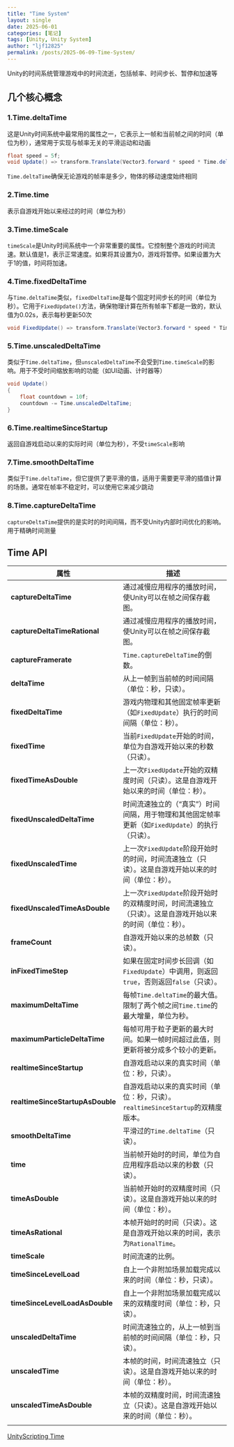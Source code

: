 ```yaml
---
title: "Time System"
layout: single
date: 2025-06-01
categories: [笔记]
tags: [Unity, Unity System]
author: "ljf12825"
permalink: /posts/2025-06-09-Time-System/
---
```

Unity的时间系统管理游戏中的时间流逝，包括帧率、时间步长、暂停和加速等

## 几个核心概念
### 1.Time.deltaTime
这是Unity时间系统中最常用的属性之一，它表示上一帧和当前帧之间的时间（单位为秒），通常用于实现与帧率无关的平滑运动和动画  
```cs
float speed = 5f;
void Update() => transform.Translate(Vector3.forward * speed * Time.deltaTime);
```
`Time.deltaTime`确保无论游戏的帧率是多少，物体的移动速度始终相同  

### 2.Time.time
表示自游戏开始以来经过的时间（单位为秒）

### 3.Time.timeScale
`timeScale`是Unity时间系统中一个非常重要的属性。它控制整个游戏的时间流速。默认值是1，表示正常速度。如果将其设置为0，游戏将暂停。如果设置为大于1的值，时间将加速。

### 4.Time.fixedDeltaTime
与`Time.deltaTime`类似，`fixedDeltaTime`是每个固定时间步长的时间（单位为秒）。它用于`FixedUpdate()`方法，确保物理计算在所有帧率下都是一致的，默认值为0.02s，表示每秒更新50次
```cs
void FixedUpdate() => transform.Translate(Vector3.forward * speed * Time.fixedDeltaTime);
```

### 5.Time.unscaledDeltaTime
类似于`Time.deltaTime`，但`unscaledDeltaTime`不会受到`Time.timeScale`的影响。用于不受时间缩放影响的功能（如UI动画、计时器等）
```cs
void Update()
{
    float countdown = 10f;
    countdown -= Time.unscaledDeltaTime; 
}
```

### 6.Time.realtimeSinceStartup
返回自游戏启动以来的实际时间（单位为秒），不受`timeScale`影响

### 7.Time.smoothDeltaTime
类似于`Time.deltaTime`，但它提供了更平滑的值，适用于需要更平滑的插值计算的场景。通常在帧率不稳定时，可以使用它来减少跳动  

### 8.Time.captureDeltaTime
`captureDeltaTime`提供的是实时的时间间隔，而不受Unity内部时间优化的影响。用于精确时间测量

## Time API

| **属性**                           | **描述**                                                      |
| -------------------------------- | ----------------------------------------------------------- |
| **captureDeltaTime**             | 通过减慢应用程序的播放时间，使Unity可以在帧之间保存截图。                             |
| **captureDeltaTimeRational**     | 通过减慢应用程序的播放时间，使Unity可以在帧之间保存截图。                             |
| **captureFramerate**             | `Time.captureDeltaTime`的倒数。                                 |
| **deltaTime**                    | 从上一帧到当前帧的时间间隔（单位：秒，只读）。                                    |
| **fixedDeltaTime**               | 游戏内物理和其他固定帧率更新（如`FixedUpdate`）执行的时间间隔（单位：秒）。                |
| **fixedTime**                    | 当前`FixedUpdate`开始的时间，单位为自游戏开始以来的秒数（只读）。                    |
| **fixedTimeAsDouble**            | 上一次`FixedUpdate`开始的双精度时间（只读）。这是自游戏开始以来的时间（单位：秒）。           |
| **fixedUnscaledDeltaTime**       | 时间流速独立的（“真实”）时间间隔，用于物理和其他固定帧率更新（如`FixedUpdate`）的执行（只读）。    |
| **fixedUnscaledTime**            | 上一次`FixedUpdate`阶段开始时的时间，时间流速独立（只读）。这是自游戏开始以来的时间（单位：秒）。    |
| **fixedUnscaledTimeAsDouble**    | 上一次`FixedUpdate`阶段开始时的双精度时间，时间流速独立（只读）。这是自游戏开始以来的时间（单位：秒）。 |
| **frameCount**                   | 自游戏开始以来的总帧数（只读）。                                           |
| **inFixedTimeStep**              | 如果在固定时间步长回调（如`FixedUpdate`）中调用，则返回`true`，否则返回`false`（只读）。  |
| **maximumDeltaTime**             | 每帧`Time.deltaTime`的最大值。限制了两个帧之间`Time.time`的最大增量，单位为秒。       |
| **maximumParticleDeltaTime**     | 每帧可用于粒子更新的最大时间。如果一帧时间超过此值，则更新将被分成多个较小的更新。                   |
| **realtimeSinceStartup**         | 自游戏启动以来的真实时间（单位：秒，只读）。                                     |
| **realtimeSinceStartupAsDouble** | 自游戏启动以来的真实时间（单位：秒，只读）。`realtimeSinceStartup`的双精度版本。        |
| **smoothDeltaTime**              | 平滑过的`Time.deltaTime`（只读）。                                  |
| **time**                         | 当前帧开始时的时间，单位为自应用程序启动以来的秒数（只读）。                             |
| **timeAsDouble**                 | 当前帧开始时的双精度时间（只读）。这是自游戏开始以来的时间（单位：秒）。                       |
| **timeAsRational**               | 本帧开始时的时间（只读）。这是自游戏开始以来的时间，表示为`RationalTime`。               |
| **timeScale**                    | 时间流速的比例。                                                    |
| **timeSinceLevelLoad**           | 自上一个非附加场景加载完成以来的时间（单位：秒，只读）。                               |
| **timeSinceLevelLoadAsDouble**   | 自上一个非附加场景加载完成以来的双精度时间（单位：秒，只读）。                            |
| **unscaledDeltaTime**            | 时间流速独立的，从上一帧到当前帧的时间间隔（单位：秒，只读）。                            |
| **unscaledTime**                 | 本帧的时间，时间流速独立（只读）。这是自游戏开始以来的时间（单位：秒）。                       |
| **unscaledTimeAsDouble**         | 本帧的双精度时间，时间流速独立（只读）。这是自游戏开始以来的时间（单位：秒）。                    |
                        |

[UnityScripting Time](https://docs.unity3d.com/ScriptReference/Time.html)